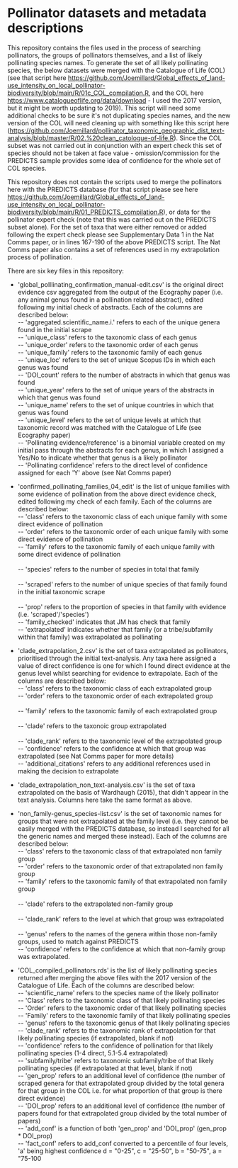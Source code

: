 # Pollinator datasets and metadata descriptions

This repository contains the files used in the process of searching pollinators, the groups of pollinators themselves, and a list of likely pollinating species names. To generate the set of all likely pollinating species, the below datasets were merged with the Catalogue of Life (COL) (see that script here https://github.com/Joemillard/Global_effects_of_land-use_intensity_on_local_pollinator-biodiversity/blob/main/R/01c_COL_compilation.R, and the COL here https://www.catalogueoflife.org/data/download - I used the 2017 version, but it might be worth updating to 2019). This script will need some additional checks to be sure it's not duplicating species names, and the new version of the COL will need cleaning up with something like this script here (https://github.com/Joemillard/pollinator_taxonomic_geographic_dist_text-analysis/blob/master/R/02.%20clean_catologue-of-life.R). Since the COL subset was not carried out in conjunction with an expert check this set of species should not be taken at face value - omission/commission for the PREDICTS sample provides some idea of confidence for the whole set of COL species.

This repository does not contain the scripts used to merge the pollinators here with the PREDICTS database (for that script please see here https://github.com/Joemillard/Global_effects_of_land-use_intensity_on_local_pollinator-biodiversity/blob/main/R/01_PREDICTS_compilation.R), or data for the pollinator expert check (note that this was carried out on the PREDICTS subset alone). For the set of taxa that were either removed or added following the expert check please see Supplementary Data 1 in the Nat Comms paper, or in lines 167-190 of the above PREDICTS script. The Nat Comms paper also contains a set of references used in my extrapolation process of pollination.

There are six key files in this repository:

* 'global_polllinating_confirmation_manual-edit.csv' is the original direct evidence csv aggregated from the output of the Ecography paper (i.e. any animal genus found in a pollination related abstract), edited following my initial check of abstracts. Each of the columns are described below: <br>
		-- 'aggregated.scientific_name.i.' refers to each of the unique genera found in the initial scrape <br>
		-- 'unique_class' refers to the taxonomic class of each genus<br>
		-- 'unique_order' refers to the taxonomic order of each genus<br>
		-- 'unique_family' refers to the taxonomic family of each genus<br>
		-- 'unique_loc' refers to the set of unique Scopus IDs in which each genus was found<br>
		-- 'DOI_count' refers to the number of abstracts in which that genus was found<br>
		-- 'unique_year' refers to the set of unique years of the abstracts in which that genus was found<br>
		-- 'unique_name' refers to the set of unique countries in which that genus was found<br>
		-- 'unique_level' refers to the set of unique levels at which that taxonomic record was matched with the Catalogue of Life (see Ecography paper)<br>
		-- 'Pollinating evidence/reference' is a binomial variable created on my initial pass through the abstracts for each genus, in which I assigned a Yes/No to indicate whether that genus is a likely pollinator<br>
		-- 'Pollinating confidence' refers to the direct level of confidence assigned for each 'Y' above (see Nat Comms paper)<br>

* 'confirmed_pollinating_families_04_edit' is the list of unique families with some evidence of pollination from the above direct evidence check, edited following my check of each family. Each of the columns are described below: <br>
		-- 'class' refers to the taxonomic class of each unique family with some direct evidence of pollination<br>
		-- 'order' refers to the taxonomic order of each unique family with some direct evidence of pollination<br> 
		-- 'family' refers to the taxonomic family of each unique family with some direct evidence of pollination<br>	
		-- 'species' refers to the number of species in total that family<br>	
		-- 'scraped' refers to the number of unique species of that family found in the initial taxonomic scrape<br>	
		-- 'prop' refers to the proportion of species in that family with evidence (i.e. 'scraped'/'species')<br>
		-- 'family_checked' indicates that JM has check that family<br>
		-- 'extrapolated' indicates whether that family (or a tribe/subfamily within that family) was extrapolated as pollinating<br>

* 'clade_extrapolation_2.csv' is the set of taxa extrapolated as pollinators, prioritised through the initial text-analysis. Any taxa here assigned a value of direct confidence is one for which I found direct evidence at the genus level whilst searching for evidence to extrapolate. Each of the columns are described below: <br>
		-- 'class' refers to the taxonomic class of each extrapolated group<br>	
		-- 'order' refers to the taxonomic order of each extrapolated group<br>		
		-- 'family' refers to the taxonomic family of each extrapolated group<br>		
		-- 'clade' refers to the taxonoic group extrapolated<br>	
		-- 'clade_rank'	refers to the taxonomic level of the extrapolated group<br>
		-- 'confidence' refers to the confidence at which that group was extrapolated (see Nat Comms paper for more details)<br>
		-- 'additional_citations' refers to any additional references used in making the decision to extrapolate<br>

* 'clade_extrapolation_non_text-analysis.csv' is the set of taxa extrapolated on the basis of Wardhaugh (2015), that didn't appear in the text analysis. Columns here take the same format as above.

* 'non_family-genus_species-list.csv' is the set of taxonomic names for groups that were not extrapolated at the family level (i.e. they cannot be easily merged with the PREDICTS database, so instead I searched for all the generic names and merged these instead). Each of the columns are described below: <br>
		-- 'class' refers to the taxonomic class of that extrapolated non family group<br>
		-- 'order' refers to the taxonomic order of that extrapolated non family group<br>
		-- 'family' refers to the taxonomic family of that extrapolated non family group<br>	
		-- 'clade' refers to the extrapolated non-family group<br> 	
		-- 'clade_rank' refers to the level at which that group was extrapolated<br>	
		-- 'genus' refers to the names of the genera within those non-family groups, used to match against PREDICTS<br>	
		-- 'confidence' refers to the confidence at which that non-family group was extrapolated.<br>

* 'COL_compiled_pollinators.rds' is the list of likely pollinating species returned after merging the above files with the 2017 version of the Catalogue of Life. Each of the columns are described below:<br> 
		-- 'scientific_name' refers to the species name of the likely pollinator<br>
		-- 'Class' refers to the taxonomic class of that likely pollinating species<br>
		-- 'Order' refers to the taxonomic order of that likely pollinating species <br>
		-- 'Family' refers to the taxonomic family of that likely pollinating species<br>
		-- 'genus' refers to the taxonomic genus of that likely pollinating species<br>
		-- 'clade_rank' refers to the taxonomic rank of extrapolation for that likely pollinating species (if extrapolated, blank if not)<br>
		-- 'confidence' refers to the confidence of pollination for that likely pollinating species (1-4 direct, 5.1-5.4 extrapolated)<br>
 		-- 'subfamily/tribe' refers to taxonomic subfamily/tribe of that likely pollinating species (if extrapolated at that level, blank if not)<br>
 		-- 'gen_prop' refers to an additional level of confidence (the number of scraped genera for that extrapolated group divided by the total genera for that group in the COL i.e. for what proportion of that group is there direct evidence)<br>
 		-- 'DOI_prop' refers to an additional level of confidence (the number of papers found for that extrapolated group divided by the total number of papers)<br> 
 		-- 'add_conf' is a function of both 'gen_prop' and 'DOI_prop'  (gen_prop * DOI_prop)<br>
 		-- 'fact_conf' refers to add_conf converted to a percentile of four levels, 'a' being highest confidence d = "0-25", c = "25-50", b = "50-75", a = "75-100<br>
